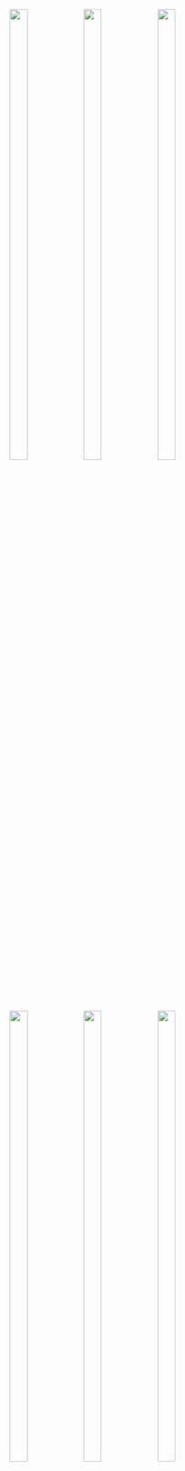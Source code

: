 <p>
<img src="https://user-images.githubusercontent.com/124056284/230583653-d8f73db1-d14c-4b74-80b4-953b37cdcd1b.png" width=25% height=45%>
<img src="https://user-images.githubusercontent.com/124056284/230583680-f67acaf1-2e83-49e6-9297-c13b17338e6f.png" width=25% height=45%>
<img src="https://user-images.githubusercontent.com/124056284/230583688-ce8f6f1a-4768-4bd4-9fe8-ef63dc539b89.png" width=25% height=45%>
<img src="https://user-images.githubusercontent.com/124056284/230583709-ed2772d9-5254-45b7-93db-5fe25db2897c.png" width=25% height=45%>
<img src="https://user-images.githubusercontent.com/124056284/230583720-e3494f5c-0687-4a95-8541-ccae2ed1c61c.png" width=25% height=45%>
<img src="https://user-images.githubusercontent.com/124056284/230583763-a6826175-55df-4294-af76-89077739dc87.png" width=25% height=45%>
</p>

